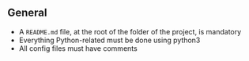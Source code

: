 ## General

- A `README.md` file, at the root of the folder of the project, is mandatory
- Everything Python-related must be done using python3
- All config files must have comments
